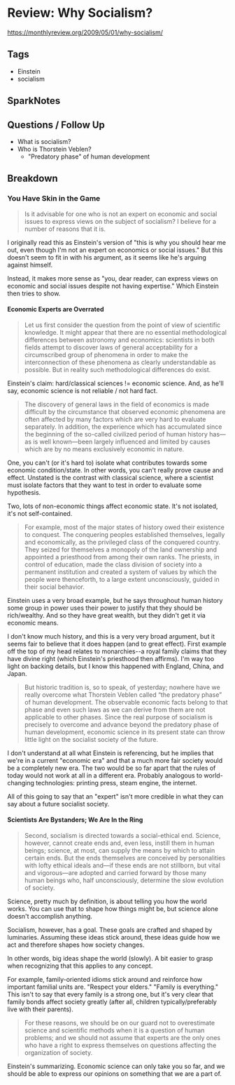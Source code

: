 # Review: Why Socialism?

https://monthlyreview.org/2009/05/01/why-socialism/

## Tags

- Einstein
- socialism

## SparkNotes

## Questions / Follow Up

- What is socialism?
- Who is Thorstein Veblen?
  - "Predatory phase" of human development

## Breakdown

### You Have Skin in the Game

> Is it advisable for one who is not an expert on economic and social issues to express views on the subject of socialism? I believe for a number of reasons that it is.

I originally read this as Einstein's version of "this is why you should hear me out, even though I'm not an expert on economics or social issues."
But this doesn't seem to fit in with his argument, as it seems like he's arguing against himself.

Instead, it makes more sense as "you, dear reader, can express views on economic and social issues despite not having expertise."
Which Einstein then tries to show.

#### Economic Experts are Overrated

> Let us first consider the question from the point of view of scientific knowledge.
> It might appear that there are no essential methodological differences between astronomy and economics: scientists in both fields attempt to discover laws of general acceptability for a circumscribed group of phenomena in order to make the interconnection of these phenomena as clearly understandable as possible.
> But in reality such methodological differences do exist.

Einstein's claim: hard/classical sciences != economic science.
And, as he'll say, economic science is not reliable / not hard fact.

> The discovery of general laws in the field of economics is made difficult by the circumstance that observed economic phenomena are often affected by many factors which are very hard to evaluate separately.
> In addition, the experience which has accumulated since the beginning of the so-called civilized period of human history has—as is well known—been largely influenced and limited by causes which are by no means exclusively economic in nature.

One, you can't (or it's hard to) isolate what contributes towards some economic condition/state.
In other words, you can't really prove cause and effect.
Unstated is the contrast with classical science, where a scientist must isolate factors that they want to test in order to evaluate some hypothesis.

Two, lots of non-economic things affect economic state.
It's not isolated, it's not self-contained.

> For example, most of the major states of history owed their existence to conquest.
> The conquering peoples established themselves, legally and economically, as the privileged class of the conquered country.
> They seized for themselves a monopoly of the land ownership and appointed a priesthood from among their own ranks.
> The priests, in control of education, made the class division of society into a permanent institution and created a system of values by which the people were thenceforth, to a large extent unconsciously, guided in their social behavior.

Einstein uses a very broad example, but he says throughout human history some group in power uses their power to justify that they should be rich/wealthy.
And so they have great wealth, but they didn't get it via economic means.

I don't know much history, and this is a very very broad argument, but it seems fair to believe that it does happen (and to great effect).
First example off the top of my head relates to monarchies--a royal family claims that they have divine right (which Einstein's priesthood then affirms).
I'm way too light on backing details, but I know this happened with England, China, and Japan.

> But historic tradition is, so to speak, of yesterday; nowhere have we really overcome what Thorstein Veblen called “the predatory phase” of human development.
> The observable economic facts belong to that phase and even such laws as we can derive from them are not applicable to other phases.
> Since the real purpose of socialism is precisely to overcome and advance beyond the predatory phase of human development, economic science in its present state can throw little light on the socialist society of the future.

I don't understand at all what Einstein is referencing, but he implies that we're in a current "economic era" and that a much more fair society would be a completely new era.
The two would be so far apart that the rules of today would not work at all in a different era.
Probably analogous to world-changing technologies: printing press, steam engine, the internet.

All of this going to say that an "expert" isn't more credible in what they can say about a future socialist society.

#### Scientists Are Bystanders; We Are In the Ring

> Second, socialism is directed towards a social-ethical end.
> Science, however, cannot create ends and, even less, instill them in human beings; science, at most, can supply the means by which to attain certain ends.
> But the ends themselves are conceived by personalities with lofty ethical ideals and—if these ends are not stillborn, but vital and vigorous—are adopted and carried forward by those many human beings who, half unconsciously, determine the slow evolution of society.

Science, pretty much by definition, is about telling you how the world works.
You can use that to shape how things might be, but science alone doesn't accomplish anything.

Socialism, however, has a goal.
These goals are crafted and shaped by luminaries.
Assuming these ideas stick around, these ideas guide how we act and therefore shapes how society changes.

In other words, big ideas shape the world (slowly).
A bit easier to grasp when recognizing that this applies to any concept.

For example, family-oriented idioms stick around and reinforce how important familial units are.
"Respect your elders."
"Family is everything."
This isn't to say that every family is a strong one, but it's very clear that family bonds affect society greatly (after all, children typically/preferably live with their parents).

> For these reasons, we should be on our guard not to overestimate science and scientific methods when it is a question of human problems; and we should not assume that experts are the only ones who have a right to express themselves on questions affecting the organization of society.

Einstein's summarizing.
Economic science can only take you so far, and we should be able to express our opinions on something that we are a part of.
